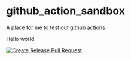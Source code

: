 # github_action_sandbox
A place for me to test out github actions

Hello world.

[![Create Release Pull Request](https://github.com/BenKanouse/github_action_sandbox/actions/workflows/create_release_branch.yml/badge.svg)](https://github.com/BenKanouse/github_action_sandbox/actions/workflows/create_release_branch.yml)
